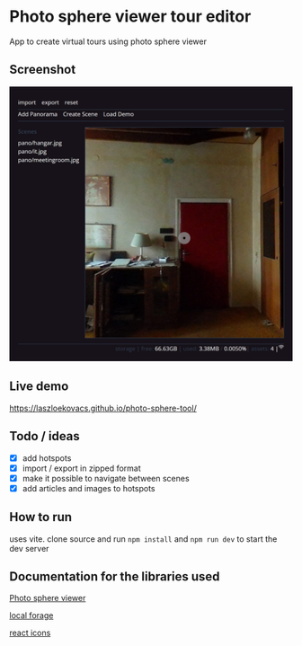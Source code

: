 # Photo sphere viewer tour editor 
App to create virtual tours using photo sphere viewer

## Screenshot
![screenshot](photo-sphere-tool.png)

## Live demo
https://laszloekovacs.github.io/photo-sphere-tool/

## Todo / ideas
- [x] add hotspots
- [x] import / export in zipped format
- [x] make it possible to navigate between scenes
- [x] add articles and images to hotspots

## How to run
uses vite. clone source and run `npm install` and `npm run dev` to start the dev server

## Documentation for the libraries used
[Photo sphere viewer](https://photo-sphere-viewer.js.org/guide/#your-first-viewer)

[local forage](https://localforage.github.io/localForage/)

[react icons](https://react-icons.github.io/react-icons)
